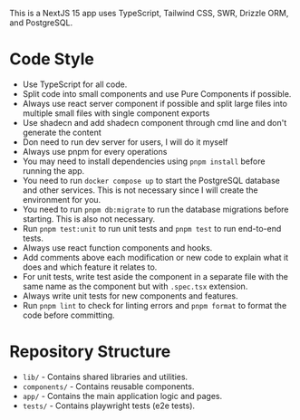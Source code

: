 This is a NextJS 15 app uses TypeScript, Tailwind CSS, SWR, Drizzle ORM, and PostgreSQL.

# Code Style

- Use TypeScript for all code.
- Split code into small components and use Pure Components if possible.
- Always use react server component if possible and split large files into multiple small files with single component exports
- Use shadecn and add shadecn component through cmd line and don't generate the content
- Don need to run dev server for users, I will do it myself
- Always use pnpm for every operations
- You may need to install dependencies using `pnpm install` before running the app.
- You need to run `docker compose up` to start the PostgreSQL database and other services. This is not necessary since I will create the environment for you.
- You need to run `pnpm db:migrate` to run the database migrations before starting. This is also not necessary.
- Run `pnpm test:unit` to run unit tests and `pnpm test` to run end-to-end tests.
- Always use react function components and hooks.
- Add comments above each modification or new code to explain what it does and which feature it relates to.
- For unit tests, write test aside the component in a separate file with the same name as the component but with `.spec.tsx` extension.
- Always write unit tests for new components and features.
- Run `pnpm lint` to check for linting errors and `pnpm format` to format the code before committing.

# Repository Structure

- `lib/` - Contains shared libraries and utilities.
- `components/` - Contains reusable components.
- `app/` - Contains the main application logic and pages.
- `tests/` - Contains playwright tests (e2e tests).
